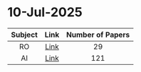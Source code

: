 # 10-Jul-2025

| Subject | Link | Number of Papers |
|:-----:|:----:|:----------------:|
| RO | [Link](https://github.com/KJaebye/EmbodiedAI-Robotics-arXiv-Daily-Reporter/tree/main/10-Jul-2025/RO) | 29 |
| AI | [Link](https://github.com/KJaebye/EmbodiedAI-Robotics-arXiv-Daily-Reporter/tree/main/10-Jul-2025/AI) | 121 |
